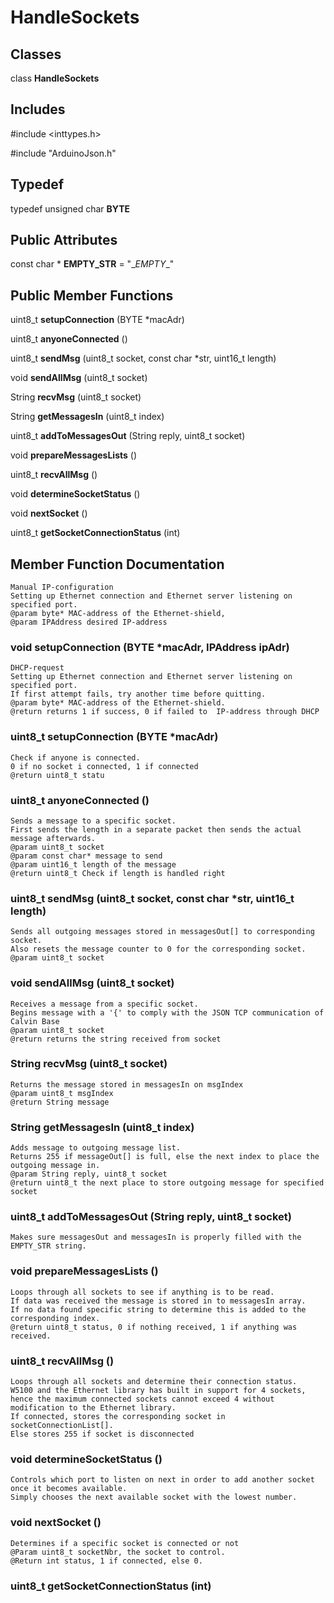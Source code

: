 # HandleSockets

Classes
-------------------------
class **HandleSockets**

Includes
-------------------------
\#include \<inttypes.h\>

\#include "ArduinoJson.h"

Typedef
-------------------------
typedef unsigned char **BYTE**

Public Attributes
------------------
const char \* **EMPTY\_STR** = "\_$EMPTY$\_"

Public Member Functions
-------------------------
uint8\_t **setupConnection** (BYTE *macAdr)

uint8\_t **anyoneConnected** ()

uint8\_t **sendMsg** (uint8\_t socket, const char *str, uint16\_t length)

void **sendAllMsg** (uint8\_t socket)

String **recvMsg** (uint8\_t socket)

String **getMessagesIn** (uint8\_t index)

uint8\_t **addToMessagesOut** (String reply, uint8\_t socket)

void **prepareMessagesLists** ()

uint8\_t **recvAllMsg** ()

void **determineSocketStatus** ()

void **nextSocket** ()

uint8\_t **getSocketConnectionStatus** (int)

Member Function Documentation
----------------------------
	Manual IP-configuration
	Setting up Ethernet connection and Ethernet server listening on specified port.
	@param byte* MAC-address of the Ethernet-shield,
	@param IPAddress desired IP-address
### void **setupConnection** (BYTE *macAdr, IPAddress ipAdr)

 	DHCP-request
	Setting up Ethernet connection and Ethernet server listening on specified port.
	If first attempt fails, try another time before quitting.
	@param byte* MAC-address of the Ethernet-shield.
	@return returns 1 if success, 0 if failed to  IP-address through DHCP
### uint8\_t **setupConnection** (BYTE *macAdr)

	Check if anyone is connected.
	0 if no socket i connected, 1 if connected
	@return uint8_t statu
### uint8\_t **anyoneConnected** ()

	Sends a message to a specific socket.
	First sends the length in a separate packet then sends the actual message afterwards.
	@param uint8_t socket
	@param const char* message to send
	@param uint16_t length of the message
	@return uint8_t Check if length is handled right
### uint8\_t **sendMsg** (uint8\_t socket, const char *str, uint16\_t length)

	Sends all outgoing messages stored in messagesOut[] to corresponding socket.
	Also resets the message counter to 0 for the corresponding socket.
	@param uint8_t socket
### void **sendAllMsg** (uint8\_t socket)

	Receives a message from a specific socket.
	Begins message with a '{' to comply with the JSON TCP communication of Calvin Base
	@param uint8_t socket
	@return returns the string received from socket
### String **recvMsg** (uint8\_t socket)

	Returns the message stored in messagesIn on msgIndex
	@param uint8_t msgIndex
	@return String message
### String **getMessagesIn** (uint8\_t index)

	Adds message to outgoing message list.
	Returns 255 if messageOut[] is full, else the next index to place the outgoing message in.
	@param String reply, uint8_t socket
	@return uint8_t the next place to store outgoing message for specified socket
### uint8\_t **addToMessagesOut** (String reply, uint8\_t socket)

	Makes sure messagesOut and messagesIn is properly filled with the EMPTY_STR string.
### void **prepareMessagesLists** ()

	Loops through all sockets to see if anything is to be read.
	If data was received the message is stored in to messagesIn array.
	If no data found specific string to determine this is added to the corresponding index.
	@return uint8_t status, 0 if nothing received, 1 if anything was received.
### uint8\_t **recvAllMsg** ()

	Loops through all sockets and determine their connection status.
	W5100 and the Ethernet library has built in support for 4 sockets,
	hence the maximum connected sockets cannot exceed 4 without modification to the Ethernet library.
	If connected, stores the corresponding socket in socketConnectionList[].
	Else stores 255 if socket is disconnected
### void **determineSocketStatus** ()

	Controls which port to listen on next in order to add another socket once it becomes available.
	Simply chooses the next available socket with the lowest number.
### void **nextSocket** ()

	Determines if a specific socket is connected or not
	@Param uint8_t socketNbr, the socket to control.
	@Return int status, 1 if connected, else 0.
### uint8\_t **getSocketConnectionStatus** (int)




